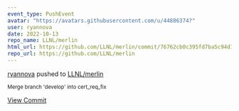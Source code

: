 ```yaml
---
event_type: PushEvent
avatar: "https://avatars.githubusercontent.com/u/44886374?"
user: ryannova
date: 2022-10-13
repo_name: LLNL/merlin
html_url: https://github.com/LLNL/merlin/commit/76762cb0c395fd7ba5c94d145f8f82800a5f0411
repo_url: https://github.com/LLNL/merlin
---
```


<a href='https://github.com/ryannova' target='_blank'>ryannova</a> pushed to <a href='https://github.com/LLNL/merlin' target='_blank'>LLNL/merlin</a>

<small>Merge branch 'develop' into cert_req_fix</small>

<a href='https://github.com/LLNL/merlin/commit/76762cb0c395fd7ba5c94d145f8f82800a5f0411' target='_blank'>View Commit</a>